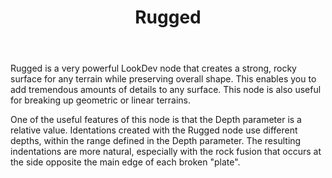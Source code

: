 ﻿---
uid: Rugged
title: Rugged
---

Rugged is a very powerful LookDev node that creates a strong, rocky surface for any terrain while preserving overall shape. This enables you to add tremendous amounts of details to any surface. This node is also useful for breaking up geometric or linear terrains.

One of the useful features of this node is that the Depth parameter is a relative value. Identations created with the Rugged node use different depths, within the range defined in the Depth parameter. The resulting indentations are more natural, especially with the rock fusion that occurs at the side opposite the main edge of each broken "plate".